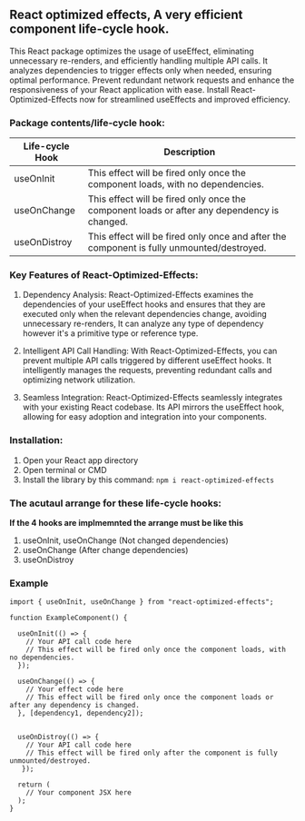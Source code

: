 ## React optimized effects, A very efficient component life-cycle hook.

This React package optimizes the usage of useEffect, eliminating unnecessary re-renders, and efficiently handling multiple API calls. It analyzes dependencies to trigger effects only when needed, ensuring optimal performance. Prevent redundant network requests and enhance the responsiveness of your React application with ease. Install React-Optimized-Effects now for streamlined useEffects and improved efficiency.

### Package contents/life-cycle hook:

| Life-cycle Hook  | Description                                                                                                                                                                                                                                                                                     |
| ---------------- | ----------------------------------------------------------------------------------------------------------------------------------------------------------------------------------------------------------------------------------------------------------------------------------------------- |
| useOnInit        | This effect will be fired only once the component loads, with no dependencies.                                                                                                                                                                                                                  |
| useOnChange      | This effect will be fired only once the component loads or after any dependency is changed.                                                                                                                                                                                                     |
| useOnDistroy     | This effect will be fired only once and after the component is fully unmounted/destroyed.                                                                                                                                                                                                                |

### Key Features of React-Optimized-Effects:

1. Dependency Analysis: React-Optimized-Effects examines the dependencies of your useEffect hooks and ensures that they are executed only when the relevant dependencies change, avoiding unnecessary re-renders, It can analyze any type of dependency however it's a primitive type or reference type.

2. Intelligent API Call Handling: With React-Optimized-Effects, you can prevent multiple API calls triggered by different useEffect hooks. It intelligently manages the requests, preventing redundant calls and optimizing network utilization.

3. Seamless Integration: React-Optimized-Effects seamlessly integrates with your existing React codebase. Its API mirrors the useEffect hook, allowing for easy adoption and integration into your components.

### Installation:

1. Open your React app directory
2. Open terminal or CMD
3. Install the library by this command: `npm i react-optimized-effects`

### The acutaul arrange for these life-cycle hooks:

**If the 4 hooks are implmemnted the arrange must be like this**

1. useOnInit, useOnChange (Not changed dependencies)
2. useOnChange (After change dependencies)
4. useOnDistroy

### Example

```
import { useOnInit, useOnChange } from "react-optimized-effects";

function ExampleComponent() {

  useOnInit(() => {
    // Your API call code here
    // This effect will be fired only once the component loads, with no dependencies.
  });

  useOnChange(() => {
    // Your effect code here
    // This effect will be fired only once the component loads or after any dependency is changed.
  }, [dependency1, dependency2]);


  useOnDistroy(() => {
    // Your API call code here
    // This effect will be fired only after the component is fully unmounted/destroyed.
   });

  return (
    // Your component JSX here
  );
}

```
